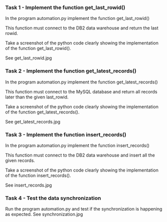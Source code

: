 ### Task 1 - Implement the function get_last_rowid()

In the program automation.py implement the function get_last_rowid()

This function must connect to the DB2 data warehouse and return the last rowid.

Take a screenshot of the python code clearly showing the implementation of the function get_last_rowid().

See get_last_rowid.jpg

### Task 2 - Implement the function get_latest_records()

In the program automation.py implement the function get_latest_records()

This function must connect to the MySQL database and return all records later than the given last_rowid.

Take a screenshot of the python code clearly showing the implementation of the function get_latest_records().

See get_latest_records.jpg

### Task 3 - Implement the function insert_records()

In the program automation.py implement the function insert_records()

This function must connect to the DB2 data warehouse and insert all the given records.

Take a screenshot of the python code clearly showing the implementation of the function insert_records().

See insert_records.jpg

### Task 4 - Test the data synchronization

Run the program automation.py and test if the synchronization is happening as expected.
See synchronization.jpg
